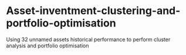 # Asset-inventment-clustering-and-portfolio-optimisation
Using 32 unnamed assets historical performance to perform cluster analysis and portfolio optimisation
